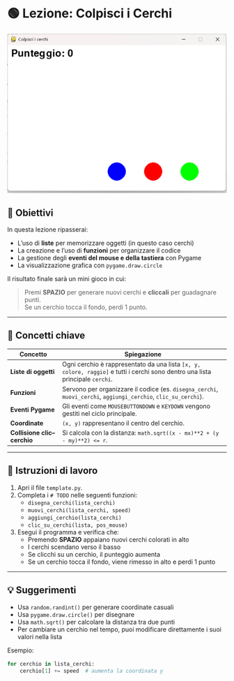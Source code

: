 # 🟢 Lezione: Colpisci i Cerchi

![figura 1](../images/hit_circles.png)

## 🎯 Obiettivi
In questa  lezione ripasserai:
- L’uso di **liste** per memorizzare oggetti (in questo caso cerchi)
- La creazione e l’uso di **funzioni** per organizzare il codice
- La gestione degli **eventi del mouse e della tastiera** con Pygame
- La visualizzazione grafica con `pygame.draw.circle`

Il risultato finale sarà un mini gioco in cui:
> Premi **SPAZIO** per generare nuovi cerchi e **cliccali** per guadagnare punti.  
> Se un cerchio tocca il fondo, perdi 1 punto.

---

## 🧠 Concetti chiave

| Concetto | Spiegazione |
|-----------|--------------|
| **Liste di oggetti** | Ogni cerchio è rappresentato da una lista `[x, y, colore, raggio]` e tutti i cerchi sono dentro una lista principale `cerchi`. |
| **Funzioni** | Servono per organizzare il codice (es. `disegna_cerchi`, `muovi_cerchi`, `aggiungi_cerchio`, `clic_su_cerchi`). |
| **Eventi Pygame** | Gli eventi come `MOUSEBUTTONDOWN` e `KEYDOWN` vengono gestiti nel ciclo principale. |
| **Coordinate** | `(x, y)` rappresentano il centro del cerchio. |
| **Collisione clic–cerchio** | Si calcola con la distanza: `math.sqrt((x - mx)**2 + (y - my)**2) <= r`. |

---

## 🧩 Istruzioni di lavoro

1. Apri il file `template.py`.
2. Completa i `# TODO` nelle seguenti funzioni:
   - `disegna_cerchi(lista_cerchi)`
   - `muovi_cerchi(lista_cerchi, speed)`
   - `aggiungi_cerchio(lista_cerchi)`
   - `clic_su_cerchi(lista, pos_mouse)`
3. Esegui il programma e verifica che:
   - Premendo **SPAZIO** appaiano nuovi cerchi colorati in alto
   - I cerchi scendano verso il basso
   - Se clicchi su un cerchio, il punteggio aumenta
   - Se un cerchio tocca il fondo, viene rimesso in alto e perdi 1 punto

---

## 💡 Suggerimenti

- Usa `random.randint()` per generare coordinate casuali
- Usa `pygame.draw.circle()` per disegnare
- Usa `math.sqrt()` per calcolare la distanza tra due punti
- Per cambiare un cerchio nel tempo, puoi modificare direttamente i suoi valori nella lista

Esempio:
```python
for cerchio in lista_cerchi:
    cerchio[1] += speed  # aumenta la coordinata y

